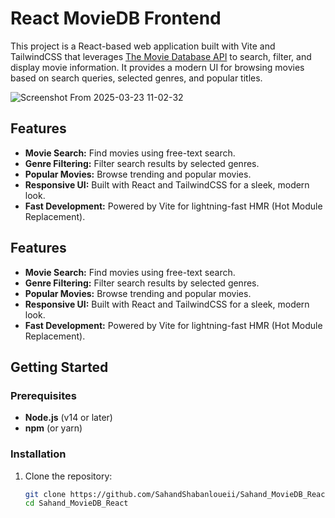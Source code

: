 # React MovieDB Frontend

This project is a React-based web application built with Vite and TailwindCSS that leverages [The Movie Database API](https://www.themoviedb.org) to search, filter, and display movie information. It provides a modern UI for browsing movies based on search queries, selected genres, and popular titles.

![Screenshot From 2025-03-23 11-02-32](https://github.com/user-attachments/assets/c07a3093-9d2d-44e3-a521-4b9c6d37ebf4)


## Features

- **Movie Search:** Find movies using free-text search.
- **Genre Filtering:** Filter search results by selected genres.
- **Popular Movies:** Browse trending and popular movies.
- **Responsive UI:** Built with React and TailwindCSS for a sleek, modern look.
- **Fast Development:** Powered by Vite for lightning-fast HMR (Hot Module Replacement).

## Features

- **Movie Search:** Find movies using free-text search.
- **Genre Filtering:** Filter search results by selected genres.
- **Popular Movies:** Browse trending and popular movies.
- **Responsive UI:** Built with React and TailwindCSS for a sleek, modern look.
- **Fast Development:** Powered by Vite for lightning-fast HMR (Hot Module Replacement).

## Getting Started

### Prerequisites

- **Node.js** (v14 or later)
- **npm** (or yarn)

### Installation

1. Clone the repository:

   ```bash
   git clone https://github.com/SahandShabanloueii/Sahand_MovieDB_React.git
   cd Sahand_MovieDB_React

